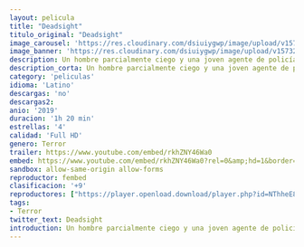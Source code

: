 ```yaml
---
layout: pelicula
title: "Deadsight"
titulo_original: "Deadsight"
image_carousel: 'https://res.cloudinary.com/dsiuiygwp/image/upload/v1573237640/deadslith-min_youit1.jpg'
image_banner: 'https://res.cloudinary.com/dsiuiygwp/image/upload/v1573237647/DeadSight_27x39_Web-500x330-min_c7cg80.jpg'
description: Un hombre parcialmente ciego y una joven agente de policía embarazada han de colaborar juntos para escapar de un virus mortal que se ha expandido por el condado de Grey.
description_corta: Un hombre parcialmente ciego y una joven agente de policía embarazada han de colaborar juntos para escapar de un virus mortal que se ha expandido por el condado de Grey.
category: 'peliculas'
idioma: 'Latino'
descargas: 'no'
descargas2:
anio: '2019'
duracion: '1h 20 min'
estrellas: '4'
calidad: 'Full HD'
genero: Terror
trailer: https://www.youtube.com/embed/rkhZNY46Wa0
embed: https://www.youtube.com/embed/rkhZNY46Wa0?rel=0&amp;hd=1&border=0&wmode=opaque&enablejsapi=1&modestbranding=1&controls=1&showinfo=1
sandbox: allow-same-origin allow-forms
reproductor: fembed
clasificacion: '+9'
reproductores: ["https://player.openload.download/player.php?id=NThheE8vVlFPWUVQaGo2Y0JxclF0b2JXamxVK3Y3NGQ3TDA1Nm1jMlFYaHRBL0gwT3ZFcUZhR1BXeUhKT244clBPVjVPQ2x5a21wVlNBWmlUSzNoWmc9PQ","https://api.cuevana3.io/olpremium/gd.php?file=ek5lbm9xYWNrS0xNejZabVlkSFIyTkxQb3BPWDB0UFkwY3lvbjJIRjBPQ1QwNStUck1mVG9kVExvM0djeHA3VnFybXRscUdvMWRXNHRZbU1lYXVUeDg2cGpKVmp4cXpBejYxcGxIbktyTWFWMDZXQVpjV1QxNnV0blpaNXhxL0Izc3RtZldPMHA5VzV6cVdBaWErVTFLblNaSlZsMnJUSHFMV0hpWXFYeWNpN3FhU1huOUtSd2J2VGpZeDR5dHZNenJXbGw0dWswOGJSdVhxSWg4NnN5YXFvYklLRWlNbmYxOG1ZYjZ6SDFBPT0","https://www.zembed.to/public/dist/asteroid.html?id=136731f111d33916bb6e4295716cc7cf&title=Deadsight","https://api.cuevana3.io/rr/gd.php?h=ek5lbm9xYWNrS0xJMVp5b21KREk0dFBLbjVkaHhkRGdrOG1jbnBpUnhhS1Z0SVdHbjhyYXFMaTluV2lxcjZiVXRKV2tvMzdSMTl6TXMzeGtwNit4dE15U3FadVkyUT09"]
tags:
- Terror
twitter_text: Deadsight
introduction: Un hombre parcialmente ciego y una joven agente de policía embarazada han de colaborar juntos para escapar de un virus mortal que se ha expandido por el condado de Grey.
---
```













